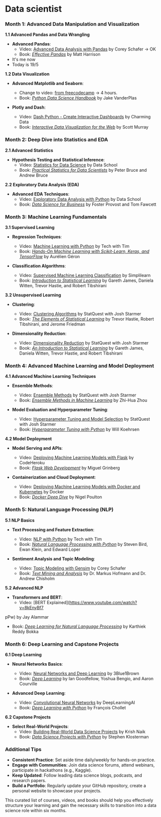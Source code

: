# Data scientist

### Month 1: Advanced Data Manipulation and Visualization

**1.1 Advanced Pandas and Data Wrangling**
- **Advanced Pandas**:
  - Video: [Advanced Data Analysis with Pandas](https://www.youtube.com/watch?v=5JnMutdy6Fw) by Corey Schafer -> OK
  - Book: *[Effective Pandas](https://www.amazon.com/Effective-Pandas-Patterns-Tools-Transformation/dp/1735543008)* by Matt Harrison
- It's me now
- Today is 19/5

**1.2 Data Visualization**
- **Advanced Matplotlib and Seaborn**:
    - Change to video: [from freecodecamp](https://www.youtube.com/watch?v=GPVsHOlRBBI) -> 4 hours.
  - Book: *[Python Data Science Handbook](https://www.amazon.com/Python-Data-Science-Handbook-Essential/dp/1491912057)* by Jake VanderPlas

- **Plotly and Dash**:
  - Video: [Dash Python - Create Interactive Dashboards](https://www.youtube.com/watch?v=hSPmj7mK6ng) by Charming Data
  - Book: *[Interactive Data Visualization for the Web](https://www.amazon.com/Interactive-Data-Visualization-Scott-Murray/dp/1491921285)* by Scott Murray

### Month 2: Deep Dive into Statistics and EDA

**2.1 Advanced Statistics**
- **Hypothesis Testing and Statistical Inference**:
  - Video: [Statistics for Data Science](https://www.youtube.com/watch?v=UzxYlbK2c7E) by Data School
  - Book: *[Practical Statistics for Data Scientists](https://www.amazon.com/Practical-Statistics-Data-Scientists-Essential/dp/149207294X)* by Peter Bruce and Andrew Bruce

**2.2 Exploratory Data Analysis (EDA)**
- **Advanced EDA Techniques**:
  - Video: [Exploratory Data Analysis with Python](https://www.youtube.com/watch?v=toZyCyBWlPM) by Data School
  - Book: *[Data Science for Business](https://www.amazon.com/Data-Science-Business-What-Need/dp/1449361323)* by Foster Provost and Tom Fawcett

### Month 3: Machine Learning Fundamentals

**3.1 Supervised Learning**
- **Regression Techniques**:
  - Video: [Machine Learning with Python](https://www.youtube.com/watch?v=7eh4d6sabA0) by Tech with Tim
  - Book: *[Hands-On Machine Learning with Scikit-Learn, Keras, and TensorFlow](https://www.amazon.com/Hands-Machine-Learning-Scikit-Learn-TensorFlow/dp/1492032646)* by Aurélien Géron

- **Classification Algorithms**:
  - Video: [Supervised Machine Learning Classification](https://www.youtube.com/watch?v=AoeEHqVSNOw) by Simplilearn
  - Book: *[Introduction to Statistical Learning](https://www.amazon.com/Introduction-Statistical-Learning-Applications-Statistics/dp/1071614177)* by Gareth James, Daniela Witten, Trevor Hastie, and Robert Tibshirani

**3.2 Unsupervised Learning**
- **Clustering**:
  - Video: [Clustering Algorithms](https://www.youtube.com/watch?v=6kDlQHBj6wU) by StatQuest with Josh Starmer
  - Book: *[The Elements of Statistical Learning](https://www.amazon.com/Elements-Statistical-Learning-Prediction-Statistics/dp/0387848576)* by Trevor Hastie, Robert Tibshirani, and Jerome Friedman

- **Dimensionality Reduction**:
  - Video: [Dimensionality Reduction](https://www.youtube.com/watch?v=2p-yW7nCHwI) by StatQuest with Josh Starmer
  - Book: *[An Introduction to Statistical Learning](https://www.amazon.com/Introduction-Statistical-Learning-Applications-Statistics/dp/1071614177)* by Gareth James, Daniela Witten, Trevor Hastie, and Robert Tibshirani

### Month 4: Advanced Machine Learning and Model Deployment

**4.1 Advanced Machine Learning Techniques**
- **Ensemble Methods**:
  - Video: [Ensemble Methods](https://www.youtube.com/watch?v=K8RI2-wwZB8) by StatQuest with Josh Starmer
  - Book: *[Ensemble Methods in Machine Learning](https://www.springer.com/gp/book/9783540496808)* by Zhi-Hua Zhou

- **Model Evaluation and Hyperparameter Tuning**:
  - Video: [Hyperparameter Tuning and Model Selection](https://www.youtube.com/watch?v=8yw3q95zKKk) by StatQuest with Josh Starmer
  - Book: *[Hyperparameter Tuning with Python](https://www.amazon.com/Hyperparameter-Tuning-Python-Will-Koehrsen/dp/1953470255)* by Will Koehrsen

**4.2 Model Deployment**
- **Model Serving and APIs**:
  - Video: [Deploying Machine Learning Models with Flask](https://www.youtube.com/watch?v=UdT8dkRzTLk) by CodeHeroku
  - Book: *[Flask Web Development](https://www.amazon.com/Flask-Web-Development-Developing-Applications/dp/1491991739)* by Miguel Grinberg

- **Containerization and Cloud Deployment**:
  - Video: [Deploying Machine Learning Models with Docker and Kubernetes](https://www.youtube.com/watch?v=Orp6Lc4eLEk) by Docker
  - Book: *[Docker Deep Dive](https://www.amazon.com/Docker-Deep-Dive-Nigel-Poulton/dp/1521822808)* by Nigel Poulton

### Month 5: Natural Language Processing (NLP)

**5.1 NLP Basics**
- **Text Processing and Feature Extraction**:
  - Video: [NLP with Python](https://www.youtube.com/watch?v=8M_MJCN28tY) by Tech with Tim
  - Book: *[Natural Language Processing with Python](https://www.amazon.com/Natural-Language-Processing-Python-Analyzing/dp/0596516495)* by Steven Bird, Ewan Klein, and Edward Loper

- **Sentiment Analysis and Topic Modeling**:
  - Video: [Topic Modeling with Gensim](https://www.youtube.com/watch?v=R9i86EYE2hY) by Corey Schafer
  - Book: *[Text Mining and Analysis](https://www.amazon.com/Text-Mining-Analysis-Practical-Applications/dp/0133110900)* by Dr. Markus Hofmann and Dr. Andrew Chisholm

**5.2 Advanced NLP**
- **Transformers and BERT**:
  - Video: [BERT Explained](https://www.youtube.com/watch?v=8kEnyBf7

pPw) by Jay Alammar
  - Book: *[Deep Learning for Natural Language Processing](https://www.amazon.com/Deep-Learning-Natural-Language-Processing/dp/161729544X)* by Karthiek Reddy Bokka

### Month 6: Deep Learning and Capstone Projects

**6.1 Deep Learning**
- **Neural Networks Basics**:
  - Video: [Neural Networks and Deep Learning](https://www.youtube.com/watch?v=aircAruvnKk) by 3Blue1Brown
  - Book: *[Deep Learning](https://www.amazon.com/Deep-Learning-Adaptive-Computation-Machine/dp/0262035618)* by Ian Goodfellow, Yoshua Bengio, and Aaron Courville

- **Advanced Deep Learning**:
  - Video: [Convolutional Neural Networks](https://www.youtube.com/watch?v=YRhxdVk_sIs) by DeepLearningAI
  - Book: *[Deep Learning with Python](https://www.amazon.com/Deep-Learning-Python-Francois-Chollet/dp/1617294435)* by François Chollet

**6.2 Capstone Projects**
- **Select Real-World Projects**:
  - Video: [Building Real-World Data Science Projects](https://www.youtube.com/watch?v=Uqjt-VuNP1o) by Krish Naik
  - Book: *[Data Science Projects with Python](https://www.amazon.com/Data-Science-Projects-Python-Transform/dp/178995732X)* by Stephen Klosterman

### Additional Tips

- **Consistent Practice**: Set aside time daily/weekly for hands-on practice.
- **Engage with Communities**: Join data science forums, attend webinars, participate in hackathons (e.g., Kaggle).
- **Keep Updated**: Follow leading data science blogs, podcasts, and research papers.
- **Build a Portfolio**: Regularly update your GitHub repository, create a personal website to showcase your projects.

This curated list of courses, videos, and books should help you effectively structure your learning and gain the necessary skills to transition into a data science role within six months.
